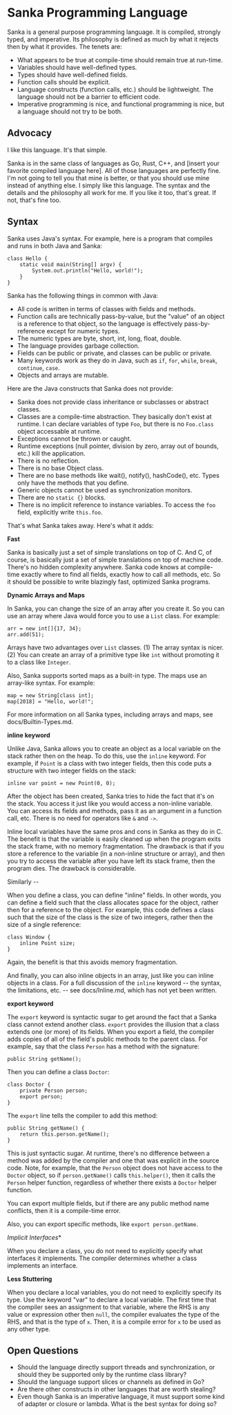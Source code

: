 # Sanka Programming Language

Sanka is a general purpose programming language. It is compiled,
strongly typed, and imperative. Its philosophy is defined as much by
what it rejects then by what it provides. The tenets are:

* What appears to be true at compile-time should remain true at run-time.
* Variables should have well-defined types.
* Types should have well-defined fields.
* Function calls should be explicit.
* Language constructs (function calls, etc.) should be lightweight.
  The language should not be a barrier to efficient code.
* Imperative programming is nice, and functional programming is nice, but
  a language should not try to be both.

## Advocacy

I like this language. It's that simple.

Sanka is in the same class of languages as Go, Rust, C++, and [insert
your favorite compiled language here]. All of those languages are
perfectly fine. I'm not going to tell you that mine is better, or that
you should use mine instead of anything else. I simply like this
language. The syntax and the details and the philosophy all work for
me. If you like it too, that's great. If not, that's fine too.

## Syntax

Sanka uses Java's syntax. For example, here is a program that compiles
and runs in both Java and Sanka:

~~~
class Hello {
    static void main(String[] argv) {
        System.out.println("Hello, world!");
    }
}
~~~

Sanka has the following things in common with Java:

* All code is written in terms of classes with fields and methods.
* Function calls are technically pass-by-value, but the "value" of an
  object is a reference to that object, so the language is effectively
  pass-by-reference except for numeric types.
* The numeric types are byte, short, int, long, float, double.
* The language provides garbage collection.
* Fields can be public or private, and classes can be public or private.
* Many keywords work as they do in Java, such as `if`, `for`, `while`,
  `break`, `continue`, `case`.
* Objects and arrays are mutable.

Here are the Java constructs that Sanka does not provide:

* Sanka does not provide class inheritance or subclasses or abstract classes.
* Classes are a compile-time abstraction. They basically don't exist at
  runtime. I can declare variables of type `Foo`, but there is no `Foo.class`
  object accessable at runtime.
* Exceptions cannot be thrown or caught.
* Runtime exceptions (null pointer, division by zero, array out of bounds,
  etc.) kill the application.
* There is no reflection.
* There is no base Object class.
* There are no base methods like wait(), notify(), hashCode(), etc. Types
  only have the methods that you define.
* Generic objects cannot be used as synchronization monitors.
* There are no `static {}` blocks.
* There is no implicit reference to instance variables. To access the `foo`
  field, explicitly write `this.foo`.

That's what Sanka takes away. Here's what it adds:

**Fast**

Sanka is basically just a set of simple translations on top of C. And
C, of course, is basically just a set of simple translations on top of
machine code. There's no hidden complexity anywhere. Sanka code knows
at compile-time exactly where to find all fields, exactly how to call
all methods, etc. So it should be possible to write blazingly fast,
optimized Sanka programs.

**Dynamic Arrays and Maps**

In Sanka, you can change the size of an array after you create it.  So
you can use an array where Java would force you to use a `List` class.
For example:
~~~
arr = new int[]{17, 34};
arr.add(51);
~~~

Arrays have two advantages over `List` classes. (1) The array syntax
is nicer. (2) You can create an array of a primitive type like `int`
without promoting it to a class like `Integer`.

Also, Sanka supports sorted maps as a built-in type. The maps use an
array-like syntax. For example:
~~~
map = new String[class int];
map[2018] = "Hello, world!";
~~~

For more information on all Sanka types, including arrays and maps,
see docs/Builtin-Types.md.

**inline keyword**

Unlike Java, Sanka allows you to create an object as a local variable
on the stack rather then on the heap. To do this, use the `inline`
keyword. For example, if `Point` is a class with two integer fields,
then this code puts a structure with two integer fields on the stack:
~~~
inline var point = new Point(0, 0);
~~~

After the object has been created, Sanka tries to hide the fact that
it's on the stack. You access it just like you would access a
non-inline variable. You can access its fields and methods, pass it as
an argument in a function call, etc. There is no need for operators
like `&` and `->`.

Inline local variables have the same pros and cons in Sanka as they do
in C. The benefit is that the variable is easily cleaned up when the
program exits the stack frame, with no memory fragmentation. The
drawback is that if you store a reference to the variable (in a
non-inline structure or array), and then you try to access the
variable after you have left its stack frame, then the program
dies. The drawback is considerable.

Similarly --

When you define a class, you can define "inline" fields. In other
words, you can define a field such that the class allocates space for
the object, rather then for a reference to the object. For example,
this code defines a class such that the size of the class is the size
of two integers, rather then the size of a single reference:
~~~
class Window {
    inline Point size;
}
~~~

Again, the benefit is that this avoids memory fragmentation.

And finally, you can also inline objects in an array, just like you
can inline objects in a class. For a full discussion of the `inline`
keyword -- the syntax, the limitations, etc. -- see docs/Inline.md,
which has not yet been written.

**export keyword**

The `export` keyword is syntactic sugar to get around the fact that a
Sanka class cannot extend another class. `export` provides the
illusion that a class extends one (or more) of its fields. When you
export a field, the compiler adds copies of all of the field's public
methods to the parent class. For example, say that the class `Person`
has a method with the signature:
~~~
public String getName();
~~~
Then you can define a class `Doctor`:
~~~
class Doctor {
    private Person person;
    export person;
}
~~~
The `export` line tells the compiler to add this method:
~~~
public String getName() {
    return this.person.getName();
}
~~~

This is just syntactic sugar. At runtime, there's no difference
between a method was added by the compiler and one that was explicit
in the source code. Note, for example, that the `Person` object does
not have access to the `Doctor` object, so if `person.getName()` calls
`this.helper()`, then it calls the `Person` helper function,
regardless of whether there exists a `Doctor` helper function.

You can export multiple fields, but if there are any public method
name conflicts, then it is a compile-time error.

Also, you can export specific methods, like `export person.getName`.

*Implicit Interfaces**

When you declare a class, you do not need to explicitly specify what
interfaces it implements. The compiler determines whether a class
implements an interface.

**Less Stuttering**

When you declare a local variables, you do not need to explicitly
specify its type. Use the keyword "var" to declare a local
variable. The first time that the compiler sees an assignment to that
variable, where the RHS is any value or expression other then `null`,
the compiler evaluates the type of the RHS, and that is the type of
`x`.  Then, it is a compile error for `x` to be used as any other
type.

## Open Questions

* Should the language directly support threads and synchronization,
  or should they be supported only by the runtime class library?
* Should the language support slices or channels as defined in Go?
* Are there other constructs in other languages that are worth stealing?
* Even though Sanka is an imperative language, it must support some kind of
  adapter or closure or lambda. What is the best syntax for doing so?
